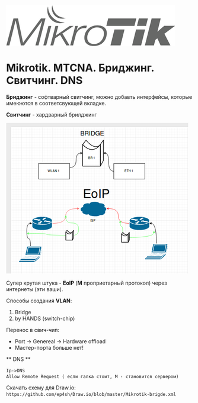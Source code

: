 ![Mikrotik](../../img/Mik.png)

# Mikrotik. MTCNA. Бриджинг. Свитчинг. DNS

**Бриджинг** - софтварный свитчинг, можно добавть интерфейсы, которые имеюются в соответсвующей вкладке.  

**Свитчинг** - хардварный брилджинг

![Mikrotik-bridge](Mik-bridge.png)

Супер крутая штука - **EoIP** (**М** проприетарный протокол) через интернеты (эти ваши).

Способы создания **VLAN**:
1. Bridge
2. by HANDS (switch-chip)

Перенос в свич-чип:
  * Port -> Genereal -> Hardware offload
  * Мастер-порта больше нет!

** DNS **

```
Ip->DNS
Allow Remote Request ( если галка стоит, M - становится сервером)
```  

Скачать схему для Draw.io:  
``` https://github.com/ep4sh/Draw.io/blob/master/Mikrotik-brigde.xml ```
